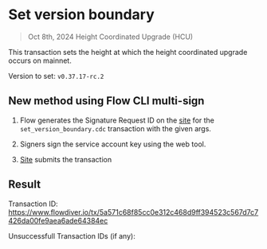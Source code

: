 # Set version boundary
> Oct 8th, 2024 Height Coordinated Upgrade (HCU)

This transaction sets the height at which the height coordinated upgrade occurs on mainnet.

Version to set: `v0.37.17-rc.2`

## New method using Flow CLI multi-sign

1. Flow generates the Signature Request ID on the [site](https://flow-multisig-git-service-account-onflow.vercel.app/mainnet) for the `set_version_boundary.cdc` transaction with the given args.

2. Signers sign the service account key using the web tool.

3. [Site](https://flow-multisig-git-service-account-onflow.vercel.app/mainnet) submits the transaction

## Result

Transaction ID: https://www.flowdiver.io/tx/5a571c68f85cc0e312c468d9ff394523c567d7c7426da00fe9aea6ade64384ec

Unsuccessfull Transaction IDs  (if any):
